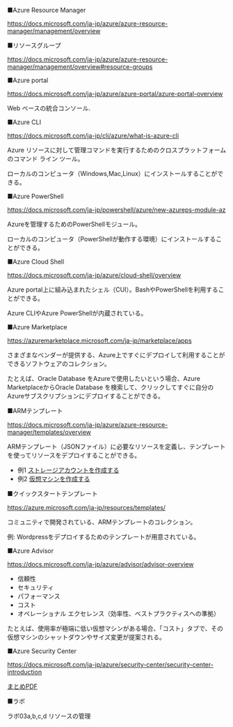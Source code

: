 ■Azure Resource Manager

https://docs.microsoft.com/ja-jp/azure/azure-resource-manager/management/overview

■リソースグループ

https://docs.microsoft.com/ja-jp/azure/azure-resource-manager/management/overview#resource-groups

■Azure portal

https://docs.microsoft.com/ja-jp/azure/azure-portal/azure-portal-overview

Web ベースの統合コンソール.

■Azure CLI

https://docs.microsoft.com/ja-jp/cli/azure/what-is-azure-cli

Azure リソースに対して管理コマンドを実行するためのクロスプラットフォームのコマンド ライン ツール。

ローカルのコンピュータ（Windows,Mac,Linux）にインストールすることができる。

■Azure PowerShell

https://docs.microsoft.com/ja-jp/powershell/azure/new-azureps-module-az

Azureを管理するためのPowerShellモジュール。

ローカルのコンピュータ（PowerShellが動作する環境）にインストールすることができる。

■Azure Cloud Shell

https://docs.microsoft.com/ja-jp/azure/cloud-shell/overview

Azure portal上に組み込まれたシェル（CUI）。BashやPowerShellを利用することができる。

Azure CLIやAzure PowerShellが内蔵されている。

■Azure Marketplace

https://azuremarketplace.microsoft.com/ja-jp/marketplace/apps

さまざまなベンダーが提供する、Azure上ですぐにデプロイして利用することができるソフトウェアのコレクション。

たとえば、Oracle Database をAzureで使用したいという場合、Azure MarketplaceからOracle Database を検索して、クリックしてすぐに自分のAzureサブスクリプションにデプロイすることができる。

■ARMテンプレート

https://docs.microsoft.com/ja-jp/azure/azure-resource-manager/templates/overview

ARMテンプレート（JSONファイル）に必要なリソースを定義し、テンプレートを使ってリソースをデプロイすることができる。

- 例1 [ストレージアカウントを作成する](https://github.com/hiryamada/deploytest/blob/master/azuredeploy.json)
- 例2 [仮想マシンを作成する](https://github.com/hiryamada/labvm/blob/main/azuredeploy.json)

■クイックスタートテンプレート

https://azure.microsoft.com/ja-jp/resources/templates/

コミュニティで開発されている、ARMテンプレートのコレクション。

例: Wordpressをデプロイするためのテンプレートが用意されている。

■Azure Advisor

https://docs.microsoft.com/ja-jp/azure/advisor/advisor-overview

- 信頼性
- セキュリティ
- パフォーマンス
- コスト
- オペレーショナル エクセレンス（効率性、ベストプラクティスへの準拠）

たとえば、使用率が極端に低い仮想マシンがある場合、「コスト」タブで、その仮想マシンのシャットダウンやサイズ変更が提案される。

■Azure Security Center

https://docs.microsoft.com/ja-jp/azure/security-center/security-center-introduction

[まとめPDF](../AZ-500/pdf/mod4/Azure%20Security%20Center%20まとめ.pdf)

■ラボ

ラボ03a,b,c,d リソースの管理


